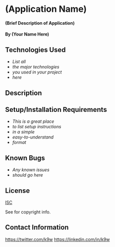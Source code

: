# (Application Name)

#### (Brief Description of Application)

#### By (Your Name Here)

## Technologies Used

* _List all_
* _the major technologies_
* _you used in your project_
* _here_

## Description

## Setup/Installation Requirements

* _This is a great place_
* _to list setup instructions_
* _in a simple_
* _easy-to-understand_
* _format_

## Known Bugs

* _Any known issues_
* _should go here_

## License

[ISC](https://choosealicense.com/licenses/isc)

See <LICENSE> for copyright info.

## Contact Information

<https://twitter.com/k9w>
<https://linkedin.com/in/k9w>

